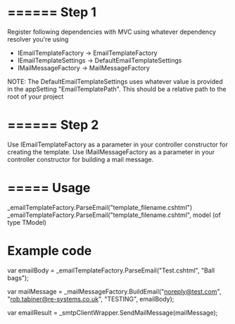﻿======
Step 1
======
Register following dependencies with MVC using whatever dependency resolver you're using

- IEmailTemplateFactory -> EmailTemplateFactory
- IEmailTemplateSettings -> DefaultEmailTemplateSettings
- IMailMessageFactory -> MailMessageFactory

NOTE: The DefaultEmailTemplateSettings uses whatever value is provided in the appSetting "EmailTemplatePath". This should be a relative path to the root of your project

======
Step 2
======
Use IEmailTemplateFactory as a parameter in your controller constructor for creating the template.
Use IMailMessageFactory as a parameter in your controller constructor for building a mail message.

=====
Usage
=====

_emailTemplateFactory.ParseEmail("template_filename.cshtml")
_emailTemplateFactory.ParseEmail<TModel>("template_filename.cshtml", model (of type TModel)



Example code
============

var emailBody = _emailTemplateFactory.ParseEmail("Test.cshtml", "Ball bags");

var mailMessage = _mailMessageFactory.BuildEmail("noreply@test.com", "rob.tabiner@re-systems.co.uk", "TESTING", emailBody);

var emailResult = _smtpClientWrapper.SendMailMessage(mailMessage);

